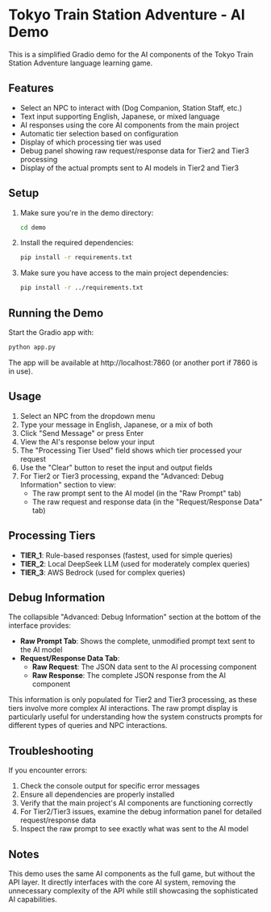 # Tokyo Train Station Adventure - AI Demo

This is a simplified Gradio demo for the AI components of the Tokyo Train Station Adventure language learning game.

## Features

- Select an NPC to interact with (Dog Companion, Station Staff, etc.)
- Text input supporting English, Japanese, or mixed language
- AI responses using the core AI components from the main project
- Automatic tier selection based on configuration
- Display of which processing tier was used
- Debug panel showing raw request/response data for Tier2 and Tier3 processing
- Display of the actual prompts sent to AI models in Tier2 and Tier3

## Setup

1. Make sure you're in the demo directory:
   ```bash
   cd demo
   ```

2. Install the required dependencies:
   ```bash
   pip install -r requirements.txt
   ```

3. Make sure you have access to the main project dependencies:
   ```bash
   pip install -r ../requirements.txt
   ```

## Running the Demo

Start the Gradio app with:
```bash
python app.py
```

The app will be available at http://localhost:7860 (or another port if 7860 is in use).

## Usage

1. Select an NPC from the dropdown menu
2. Type your message in English, Japanese, or a mix of both
3. Click "Send Message" or press Enter
4. View the AI's response below your input
5. The "Processing Tier Used" field shows which tier processed your request
6. Use the "Clear" button to reset the input and output fields
7. For Tier2 or Tier3 processing, expand the "Advanced: Debug Information" section to view:
   - The raw prompt sent to the AI model (in the "Raw Prompt" tab)
   - The raw request and response data (in the "Request/Response Data" tab)

## Processing Tiers

- **TIER_1**: Rule-based responses (fastest, used for simple queries)
- **TIER_2**: Local DeepSeek LLM (used for moderately complex queries)
- **TIER_3**: AWS Bedrock (used for complex queries)

## Debug Information

The collapsible "Advanced: Debug Information" section at the bottom of the interface provides:

- **Raw Prompt Tab**: Shows the complete, unmodified prompt text sent to the AI model
- **Request/Response Data Tab**:
  - **Raw Request**: The JSON data sent to the AI processing component
  - **Raw Response**: The complete JSON response from the AI component

This information is only populated for Tier2 and Tier3 processing, as these tiers involve more complex AI interactions. The raw prompt display is particularly useful for understanding how the system constructs prompts for different types of queries and NPC interactions.

## Troubleshooting

If you encounter errors:

1. Check the console output for specific error messages
2. Ensure all dependencies are properly installed
3. Verify that the main project's AI components are functioning correctly
4. For Tier2/Tier3 issues, examine the debug information panel for detailed request/response data
5. Inspect the raw prompt to see exactly what was sent to the AI model

## Notes

This demo uses the same AI components as the full game, but without the API layer. It directly interfaces with the core AI system, removing the unnecessary complexity of the API while still showcasing the sophisticated AI capabilities. 